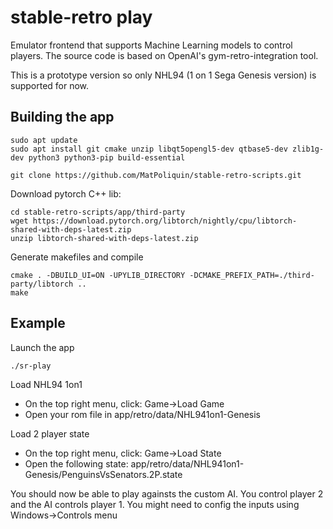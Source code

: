 # stable-retro play
Emulator frontend that supports Machine Learning models to control players. The source code is based on OpenAI's gym-retro-integration tool.

This is a prototype version so only NHL94 (1 on 1 Sega Genesis version) is supported for now.

## Building the app

```
sudo apt update
sudo apt install git cmake unzip libqt5opengl5-dev qtbase5-dev zlib1g-dev python3 python3-pip build-essential
```

```
git clone https://github.com/MatPoliquin/stable-retro-scripts.git
```

Download pytorch C++ lib:
```
cd stable-retro-scripts/app/third-party
wget https://download.pytorch.org/libtorch/nightly/cpu/libtorch-shared-with-deps-latest.zip
unzip libtorch-shared-with-deps-latest.zip
```

Generate makefiles and compile
```
cmake . -DBUILD_UI=ON -UPYLIB_DIRECTORY -DCMAKE_PREFIX_PATH=./third-party/libtorch ..
make
```

## Example
Launch the app
```
./sr-play
```

Load NHL94 1on1
*   On the top right menu, click: Game->Load Game
*   Open your rom file in app/retro/data/NHL941on1-Genesis

Load 2 player state
*   On the top right menu, click: Game->Load State
*   Open the following state: app/retro/data/NHL941on1-Genesis/PenguinsVsSenators.2P.state

You should now be able to play againsts the custom AI. You control player 2 and the AI controls player 1.
You might need to config the inputs using Windows->Controls menu
